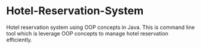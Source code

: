 # Hotel-Reservation-System
Hotel reservation system using OOP concepts in Java. This is command line tool which is leverage OOP concepts to manage hotel reservation efficiently.
